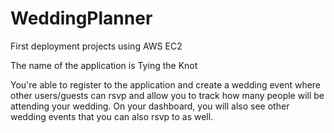 # WeddingPlanner
First deployment projects using AWS EC2

The name of the application is Tying the Knot

You're able to register to the application and create a wedding event where other users/guests can rsvp and allow you to track how many people will be attending your wedding. On your dashboard, you will also see other wedding events that you can also rsvp to as well.
